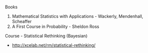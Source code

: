 
Books

1. Mathematical Statistics with Applications - Wackerly, Mendenhall, Scheaffer
2. A First Course in Probability - Sheldon Ross

Course - Statistical Rethinking (Bayesian)
- http://xcelab.net/rm/statistical-rethinking/